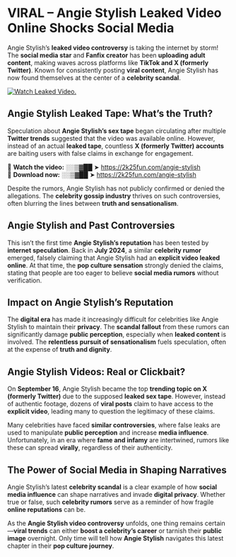 # VIRAL – Angie Stylish Leaked Video Online Shocks Social Media 

Angie Stylish’s **leaked video controversy** is taking the internet by storm! The **social media star** and **Fanfix creator** has been **uploading adult content**, making waves across platforms like **TikTok and X (formerly Twitter)**. Known for consistently posting **viral content**, Angie Stylish has now found themselves at the center of a **celebrity scandal**.  

[![Watch Leaked Video.](https://miro.medium.com/v2/resize:fit:828/format:webp/1*cilzJN44JGOrTw9NJCrNHA.gif "Watch Leaked Video")](https://2k25fun.com/angie-stylish)

## **Angie Stylish Leaked Tape: What’s the Truth?**  
Speculation about **Angie Stylish’s sex tape** began circulating after multiple **Twitter trends** suggested that the video was available online. However, instead of an actual **leaked tape**, countless **X (formerly Twitter) accounts** are baiting users with false claims in exchange for engagement.  

🔹 **Watch the video:** ░░▒▓██ ➤ https://2k25fun.com/angie-stylish  
🔹 **Download now:** ░░▒▓██ ➤ https://2k25fun.com/angie-stylish  

Despite the rumors, Angie Stylish has not publicly confirmed or denied the allegations. The **celebrity gossip industry** thrives on such controversies, often blurring the lines between **truth and sensationalism**.  

## **Angie Stylish and Past Controversies**  
This isn’t the first time **Angie Stylish’s reputation** has been tested by **internet speculation**. Back in **July 2024**, a similar **celebrity rumor** emerged, falsely claiming that Angie Stylish had an **explicit video leaked online**. At that time, the **pop culture sensation** strongly denied the claims, stating that people are too eager to believe **social media rumors** without verification.  

## **Impact on Angie Stylish’s Reputation**  
The **digital era** has made it increasingly difficult for celebrities like Angie Stylish to maintain their **privacy**. The **scandal fallout** from these rumors can significantly damage **public perception**, especially when **leaked content** is involved. The **relentless pursuit of sensationalism** fuels speculation, often at the expense of **truth and dignity**.  

## **Angie Stylish Videos: Real or Clickbait?**  
On **September 16**, Angie Stylish became the top **trending topic on X (formerly Twitter)** due to the supposed **leaked sex tape**. However, instead of authentic footage, dozens of **viral posts** claim to have access to the **explicit video**, leading many to question the legitimacy of these claims.  

Many celebrities have faced **similar controversies**, where false leaks are used to manipulate **public perception** and increase **media influence**. Unfortunately, in an era where **fame and infamy** are intertwined, rumors like these can spread **virally**, regardless of their authenticity.  

## **The Power of Social Media in Shaping Narratives**  
Angie Stylish’s latest **celebrity scandal** is a clear example of how **social media influence** can shape narratives and invade **digital privacy**. Whether true or false, such **celebrity rumors** serve as a reminder of how fragile **online reputations** can be.  

As the **Angie Stylish video controversy** unfolds, one thing remains certain—**viral trends** can either **boost a celebrity’s career** or tarnish their **public image** overnight. Only time will tell how **Angie Stylish** navigates this latest chapter in their **pop culture journey**. 